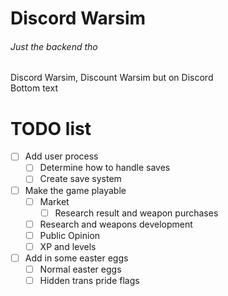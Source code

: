 # Discord Warsim
###### Just the backend tho

Discord Warsim, Discount Warsim but on Discord  
Bottom text

# TODO list

 - [ ] Add user process
    - [ ] Determine how to handle saves
    - [ ] Create save system
 - [ ] Make the game playable
    - [ ] Market
        - [ ] Research result and weapon purchases
    - [ ] Research and weapons development
    - [ ] Public Opinion
    - [ ] XP and levels
- [ ] Add in some easter eggs
    - [ ] Normal easter eggs
    - [ ] Hidden trans pride flags
